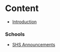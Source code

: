 # Content
* [Introduction](README.md)

### Schools
* [SHS Announcements](SHS06072017Announcements.md)



